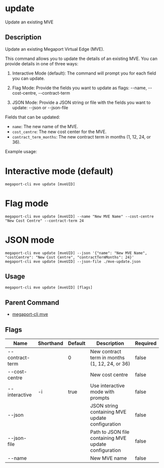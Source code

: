 # update

Update an existing MVE

## Description

Update an existing Megaport Virtual Edge (MVE).

This command allows you to update the details of an existing MVE.
You can provide details in one of three ways:

1. Interactive Mode (default):
 The command will prompt you for each field you can update.

2. Flag Mode:
 Provide the fields you want to update as flags:
   --name, --cost-centre, --contract-term

3. JSON Mode:
 Provide a JSON string or file with the fields you want to update:
   --json <json-string> or --json-file <path>

Fields that can be updated:
- `name`: The new name of the MVE.
- `cost_centre`: The new cost center for the MVE.
- `contract_term_months`: The new contract term in months (1, 12, 24, or 36).

Example usage:

# Interactive mode (default)
```
megaport-cli mve update [mveUID]
```

# Flag mode
```
megaport-cli mve update [mveUID] --name "New MVE Name" --cost-centre "New Cost Centre" --contract-term 24
```

# JSON mode
```
megaport-cli mve update [mveUID] --json '{"name": "New MVE Name", "costCentre": "New Cost Centre", "contractTermMonths": 24}'
megaport-cli mve update [mveUID] --json-file ./mve-update.json
```



## Usage

```
megaport-cli mve update [mveUID] [flags]
```



## Parent Command

* [megaport-cli mve](mve.md)




## Flags

| Name | Shorthand | Default | Description | Required |
|------|-----------|---------|-------------|----------|
| --contract-term |  | 0 | New contract term in months (1, 12, 24, or 36) | false |
| --cost-centre |  |  | New cost centre | false |
| --interactive | -i | true | Use interactive mode with prompts | false |
| --json |  |  | JSON string containing MVE update configuration | false |
| --json-file |  |  | Path to JSON file containing MVE update configuration | false |
| --name |  |  | New MVE name | false |




